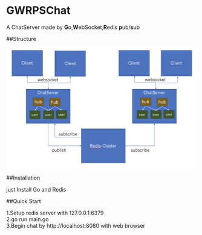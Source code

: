 # GWRPSChat
A ChatServer made by **G**o,**W**ebSocket,**R**edis **p**ub/**s**ub  

##Structure

![Structure picture](structure.png)

##Installation

just Install Go and Redis  

##Quick Start 

1.Setup redis server with 127.0.0.1:6379  
2.go run main.go  
3.Begin chat by http://localhost:8080 with web browser  


